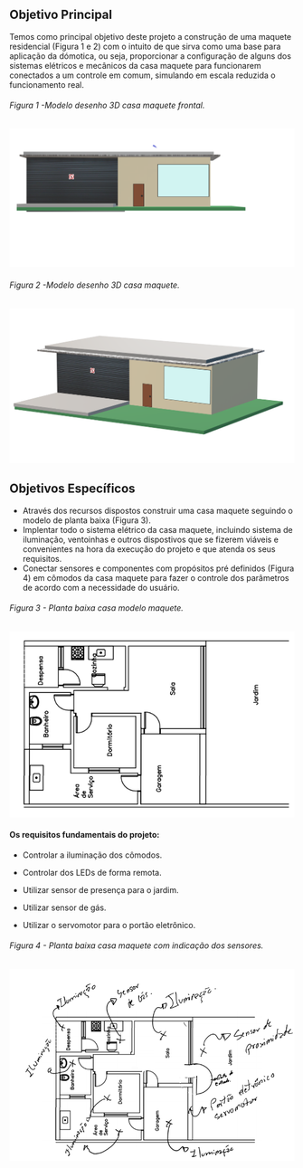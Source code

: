 ## Objetivo Principal

Temos como principal objetivo deste projeto a construção de uma maquete residencial (Figura 1 e 2) com o intuito de que sirva como uma base para aplicação 
da dómotica, ou seja, proporcionar a configuração de alguns dos sistemas elétricos e mecânicos da casa maquete para funcionarem conectados a um controle em comum, simulando 
em escala reduzida o funcionamento real.


###### Figura 1 -Modelo desenho 3D casa maquete frontal.

![VISTA3DFRENTEMODELOCASA](./Imagens/maquetedesenho3dfrente.png) 

###### Figura 2 -Modelo desenho 3D casa maquete. 

![VISTA3DMODELOCASA](./Imagens/maquetedesenho3d.png) 

## Objetivos Específicos 

* Através dos recursos dispostos construir uma casa maquete seguindo o modelo de planta baixa (Figura 3).  
* Implentar todo o sistema elétrico da casa maquete, incluindo sistema de iluminação, ventoinhas e outros dispostivos que se fizerem viáveis e convenientes
na hora da execução do projeto e que atenda os seus requisitos.  
* Conectar sensores e componentes com propósitos pré definidos (Figura 4) em cômodos da casa maquete para fazer o controle dos parâmetros de acordo com a 
necessidade do usuário. 

###### Figura 3 - Planta baixa casa modelo maquete.

![PLANTABAIXAMODELOCASA](./Imagens/modelomaquetecasa.png) 

#### Os requisitos fundamentais do projeto:
 * Controlar a iluminação dos cômodos.

* Controlar dos LEDs de forma remota.

* Utilizar sensor de presença para o jardim.

* Utilizar sensor de gás.

* Utilizar o servomotor para o portão eletrônico.

###### Figura 4 - Planta baixa casa maquete com indicação dos sensores.

![PLANTABAIXAMODELOCASASENSORES](./Imagens/modelomaquetecasasensores.png) 
